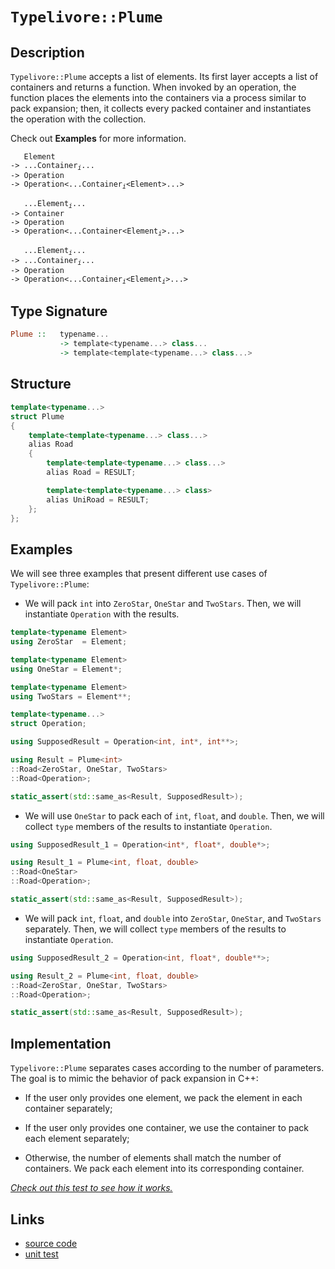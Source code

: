 <!-- Copyright 2024 Feng Mofan
SPDX-License-Identifier: Apache-2.0 -->

# `Typelivore::Plume`

## Description

`Typelivore::Plume` accepts a list of elements.
Its first layer accepts a list of containers and returns a function.
When invoked by an operation, the function places the elements into the containers via a process similar to pack expansion;
then, it collects every packed container and instantiates the operation with the collection.

Check out **Examples** for more information.
<pre><code>   Element
-> ...Container<sub><i>i</i></sub>...
-> Operation
-> Operation&lt;...Container<sub><i>i</i></sub>&lt;Element&gt;...&gt;</code></pre>
<pre><code>   ...Element<sub><i>i</i></sub>...
-> Container
-> Operation
-> Operation&lt;...Container&lt;Element<sub><i>i</i></sub>&gt;...&gt;</code></pre>
<pre><code>   ...Element<sub><i>i</i></sub>...
-> ...Container<sub><i>i</i></sub>...
-> Operation
-> Operation<...Container<sub><i>i</i></sub>&lt;Element<sub><i>i</i></sub>&gt;...&gt;</code></pre>

## Type Signature

```Haskell
Plume ::   typename... 
           -> template<typename...> class...
           -> template<template<typename...> class...>
```

## Structure

```C++
template<typename...>
struct Plume
{
    template<template<typename...> class...>
    alias Road
    {
        template<template<typename...> class...>
        alias Road = RESULT;

        template<template<typename...> class>
        alias UniRoad = RESULT;
    };
};
```

## Examples

We will see three examples that present different use cases of `Typelivore::Plume`:

- We will pack `int` into `ZeroStar`, `OneStar` and `TwoStars`.
Then, we will instantiate `Operation` with the results.

```C++
template<typename Element>
using ZeroStar  = Element;

template<typename Element>
using OneStar = Element*;

template<typename Element>
using TwoStars = Element**;

template<typename...>
struct Operation;

using SupposedResult = Operation<int, int*, int**>;

using Result = Plume<int>
::Road<ZeroStar, OneStar, TwoStars>
::Road<Operation>;

static_assert(std::same_as<Result, SupposedResult>);
```

- We will use `OneStar` to pack each of `int`, `float`, and `double`.
Then, we will collect `type` members of the results to instantiate `Operation`.

```C++
using SupposedResult_1 = Operation<int*, float*, double*>;

using Result_1 = Plume<int, float, double>
::Road<OneStar>
::Road<Operation>;

static_assert(std::same_as<Result, SupposedResult>);
```

- We will pack `int`, `float`, and `double` into `ZeroStar`, `OneStar`, and `TwoStars` separately.
Then, we will collect `type` members of the results to instantiate `Operation`.

```C++
using SupposedResult_2 = Operation<int, float*, double**>;

using Result_2 = Plume<int, float, double>
::Road<ZeroStar, OneStar, TwoStars>
::Road<Operation>;

static_assert(std::same_as<Result, SupposedResult>);
```

## Implementation

`Typelivore::Plume` separates cases according to the number of parameters.
The goal is to mimic the behavior of pack expansion in C++:

- If the user only provides one element, we pack the element in each container separately;

- If the user only provides one container, we use the container to pack each element separately;

- Otherwise, the number of elements shall match the number of containers.
We pack each element into its corresponding container.

[*Check out this test to see how it works.*](https://godbolt.org/#z:OYLghAFBqd5QCxAYwPYBMCmBRdBLAF1QCcAaPECAMzwBtMA7AQwFtMQByARg9KtQYEAysib0QXACx8BBAKoBnTAAUAHpwAMvAFYTStJg1DIApACYAQuYukl9ZATwDKjdAGFUtAK4sGEgBykrgAyeAyYAHI%2BAEaYxBIaAGykAA6oCoRODB7evgGp6ZkCoeFRLLHxXEm2mPaOAkIETMQEOT5%2BXIF2mA5Zjc0EJZExcQnJCk0tbXmdtpODYcPlo1WJAJS2qF7EyOwcBJgsKQYHJgDMbgQAnimMrJgAdE/Y9GyCCufYJhoAghPEXgcAGplLlMN8fiYAOxWX5A%2BFAg5HE7gi5I45MU5om53NhPB6fIHIAwKBT4jwKNiOZAfM5fOEI/6Aggg4ioIgAJVQTHQQIhCL5ML5DIF8PRKPOl0OGKxlxxzDxT0JxKYpKBAHlbsRMVlPvzRfCmcCACKYJp0fUG6Gwn4Gg1eDJGRE4vlnY0arU6gSSilUvA0yUvQ6MAi07D4vVnG12wXG842y2i8WY1FS5EpyXXW4Kx5KulEklkp4/YDETDB956kWih1hYBArk813u03m2iSktliuhiN0kAgLOohPVgXJ2Vj1ODnO97AF1UKD1xL0MKu2u21p1yBh4Ru887uzVL%2Bori6%2Bs3%2B2luINvUOfGfxxPQuNRiGJieZ6US7HZ%2B4zudqs9qVXAUjRZZQ2U5bl0B9dI/VMOlHyFRNR0/DM0VQ8d5V/PNZxVNVD21Y9gLtUCgVbJgLRHBFrWQ9dHXrQdm0XQjdVPWDz3gq9XhDMN7xfKj4SfB9flosUMMncTMywxUCXzPCiweTtyxvMNRKBDd613JjyItC4lO7BTPn7QdhMhATEUk9D00wn8ZOVQtmOXYj7XooEtx3KCmIIpy2MpDjA24ys6T46NqKhZ9hzXMTrIkmKpNs3NZNwwtyXY6lVOrDSG08/dWXZVBdxgvz0pC19wtMiF32/XFMCBa8Q1XUjQR8VN6sEVcaOrKq0xlSdpMS%2Bz51S4qL2coEmoggqcura1hSipNLJ6r85QSv95McoiEPM0idPbczOvmmMssY3LvM2txANGi42oIO8cNMmMhP4szDoRbr3v6taUuLUtlJ4saBSyrTct2jtfoMmdjJxCrzPexap2wpL/wXM7WPpV74Sy9zgbdDbWIutKrq47s7qSh6woi18uvh%2BHPpw5HhrgjL5qBnLcfA/LCt8pnSpE8rnqpn4AHoACoxfFiWhYhUWxYAFWwIRZfFqXfhliXJcF8wzjCYkvCwV03DQBhdhSW8tpej6ErqwLbvNrKAC04lQfpiEE3Gbphn5LZq62Sbt1z1XCF2mJukXPe9nNfZvVcstlgB3Z3JgXXLQ7DgXfgjxHGoIAFgVR710%2BFoWgVlzAJiBDRBayoQvBSNIlHQDky68WgWVOz1zrCAhSCBLuRZ7vu06%2BQugeb1umOathJS71d%2By5txHbZF2e8DzBl5LhOXeZueoMlfOT2HyKJh1ZAAH15ziAgIAmdB%2BwUe5z8vJuFBb7ugRruv0kwRux9t7A1k9kLYupdy5cCrq5D%2B9dv7P1fqfLgXkO74z7j3KgtBuQEH7kCdAWxoj0CHp7UeL9W5wInmCaeggUFoMxD3bBXhcGonRjvHke8g6TFniAee%2B9IxHyaNSR%2BSgWjXwILfEA982CP0lDA1uPdIFfx/kQv%2BADC5AJLmXFkZhwF1nfrXKB8jYFmAQUeJBFCgSoPQZg2h9CxbcM0U6KRBBT4GNypPVMXdKHoJoTg%2Bg7D56L0Ts0FerCAkb38cQbeHDd4XC4QhQux8%2BEX0ETfO%2BD9VSSN/jInRcj7GfCURYDgGxaCcAAKy8D8NwXgqBOBuGsNYcaWwdi1S1jwUgBBND5I2AAaxAEUyQDwNCSC4FCM4GgikaDMIkRIZh/CBEKRwSQvAWAJA0KQMpWhSCVI4LwBQIBlmtI4FoDYcBYAwEQCALYBAUheG7hQCAaAjh0DiBEe4nBVD%2BESAAWkSJIIEwBkDICBFIB4ZheDf0ICQPAt8uAyEECIMQ7ApDQvkEoNQbTSC6ChXHbUKROA8AKcU0pqKNnqiuZclkqAqBAleR8r5Py/kAt6QYiAHh7n0Fdk0tYvA9kHNIBAJAdyUgPLIDc/lgqQDACkGYPgdADhhMoNEVF0QwjNCuDi3girmDECuOqaI2geh7OaXcm8gdaAqv2bwLA0QvDADcGIWg2zymkCwCwQwwBxBmsdXgMsvQABuZdUWYFUD0K5exmld1qKi2geBojak1R4LAqKc54EWQ631xBohf1NM6owkajBtI2KgpgwAFAADU8CYDjoeMpzT%2BAwtEOIBFNakUqHUO69F%2BgXUoBqZYfQUbtmQA2KgU2WR7XvJvvuUwlhrBmDWagVNxAIV%2Bv7TUOoWQXAMHcJ4doegQiLDKBUPQ9cijZE3TMAoGRjxDD3SsZdeq%2BjzGmB0G9vQGjzEvSMSocwBgPr0MfFob7liVA2AoepuwJB4o4CUlZhLOCUreZ875vz/mAsZbgMFbKzBnC4BylpeaNgIEwDyUYEBOkgEkGcB4ABOM4UJJD9LMJIRIGgRmJAo/oTg8zSCLMww8RIXBEj%2BAo/4PjPSuBFKo8kVZFTOBbJ2Ths1hyTm8rOSSq55BKAitZU8tgnBmgsG9VCd5TA5xOi4BRh4XA%2BkgvwEQedkLEWwvrdIRtihm2ot0JKzFTBsXlPA5ByT6zODEouVcoE5KgS6f04Z4z9ZTPmb6UCJlqAWVxD5Bhsw2GuX5J5XypLArWVqdubl0VEWDMqiMKZqoUrW5xG2RAeV7r1XKtVaQRrmrtW6ocM1w1IZjWmrWRaq1NraB2ua06l1br%2Buetvb6%2B1ayA1BoOM1sNsy1mRujcquNew1mJuTc01N6alCZvG3WPNfADBFtLeWytzXG0OfhU52QLmUWtpAJKgwuaJ1WG7WtvtxH1lDoECOsdbpPtTpnXOhdv2gO1Fvc4CArhv1Qp3aUd9B7CjHkR2eo9/791Qu6M%2BhgLtWgnsffj48ROcfXt/cT3IpPX27tR1hzY2xQNM9mX56DHBwvED0wZozZWYtmYsxoBLqGbOpcwxl3DpB8OEfiH92ZHGuNmf6VCMTUIhmSHo18qF/mNkyd2ado5pzzmkoKxpx5zyOC6ZpSwBQ3r/netiyiCYVm0MQr0Ldut93EVPZbWs3QZxSCee87itjEGCXuqJSpslFKbffLtw7oETuzMu5ZIl5L6GzhnCl/J7LKAiv5eFYX0YDu66nxT6fNP58edfKqzK2r9W1mtdNc0lv7W9VdaS0ahgJrUUDetba%2B1zSxvZq2%2BaqbPq/Xuvm8gYNS3BDhvdWtmNVxNsJvnbt3g%2B2M2HGO7mvPBaLtlordmG7sg7sSAe4IP3bmQBB/e8YLtNgfvwAHQDhg9qhZJNB5YadFSIcsAocn1jw10N1adt111KcP1D0McSc0dz0shoCf0YcCcidMcyc70BhkC8d714DcDsCGcAMwNmcGkSD2dI8Z0YN48gRE9HdncUxy4IAxcSAJcsNOVpdZcsB5dwMldXszNs8ilRkBkmNs8oR%2BMoMo9pNbBZNMs1gSNJAilKMil/BxkKNJAKMhlqMuAH9OAzhKCpNNk5MDlwNgVJCqCjC5CNhU0MhnBJAgA)

## Links

- [source code](../../../../conceptrodon/typelivore/plume.hpp)
- [unit test](../../../../tests/unit/typelivore/plume.test.hpp)
